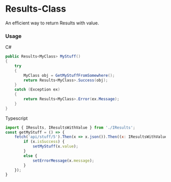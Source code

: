 # Results-Class
An efficient way to return Results with value.

### Usage

C#
```c#
public Results<MyClass> MyStuff()
{
	try
	{
		MyClass obj = GetMyStuffFromSomewhere();
		return Results<MyClass>.Success(obj);
	}
	catch (Exception ex)
	{
		return Results<MyClass>.Error(ex.Message);
	}
}
```

Typescript
```Javascript
import { IResults, IResultsWithValue } from './IResults';
const getMyStuff = () => {
	fetch('api/stuff/5').Then(x => x.json()).Then((x: IResultsWithValue<IMyStuff>) => {
		if (x.isSuccess) {
			setMyStuff(x.value);
		}
		else {
			setErrorMessage(x.message);
		}
	});
}
```